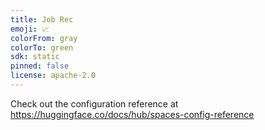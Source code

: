```yaml
---
title: Job Rec
emoji: 📈
colorFrom: gray
colorTo: green
sdk: static
pinned: false
license: apache-2.0
---
```


Check out the configuration reference at https://huggingface.co/docs/hub/spaces-config-reference
